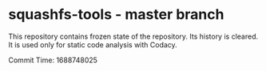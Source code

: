 # squashfs-tools - master branch

This repository contains frozen state of the repository.
Its history is cleared. It is used only for static code
analysis with Codacy.

Commit Time: 1688748025